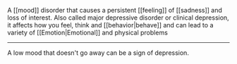 A [[mood]] disorder that causes a persistent [[feeling]] of [[sadness]] and loss of interest. Also called major depressive disorder or clinical depression, it affects how you feel, think and [[behavior|behave]] and can lead to a variety of [[Emotion|Emotional]] and physical problems

---

A low mood that doesn't go away can be a sign of depression.
